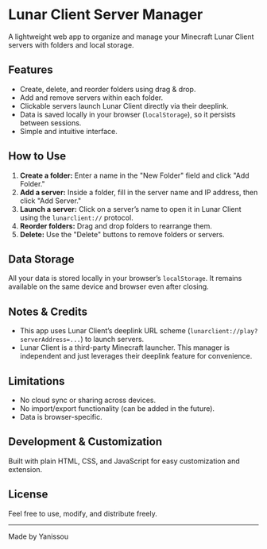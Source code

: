 # Lunar Client Server Manager

A lightweight web app to organize and manage your Minecraft Lunar Client servers with folders and local storage.

## Features

- Create, delete, and reorder folders using drag & drop.
- Add and remove servers within each folder.
- Clickable servers launch Lunar Client directly via their deeplink.
- Data is saved locally in your browser (`localStorage`), so it persists between sessions.
- Simple and intuitive interface.

## How to Use

1. **Create a folder:** Enter a name in the "New Folder" field and click "Add Folder."  
2. **Add a server:** Inside a folder, fill in the server name and IP address, then click "Add Server."  
3. **Launch a server:** Click on a server’s name to open it in Lunar Client using the `lunarclient://` protocol.  
4. **Reorder folders:** Drag and drop folders to rearrange them.  
5. **Delete:** Use the "Delete" buttons to remove folders or servers.

## Data Storage

All your data is stored locally in your browser’s `localStorage`. It remains available on the same device and browser even after closing.

## Notes & Credits

- This app uses Lunar Client’s deeplink URL scheme (`lunarclient://play?serverAddress=...`) to launch servers.  
- Lunar Client is a third-party Minecraft launcher. This manager is independent and just leverages their deeplink feature for convenience.

## Limitations

- No cloud sync or sharing across devices.  
- No import/export functionality (can be added in the future).  
- Data is browser-specific.

## Development & Customization

Built with plain HTML, CSS, and JavaScript for easy customization and extension.

## License

Feel free to use, modify, and distribute freely.

---

Made by Yanissou
